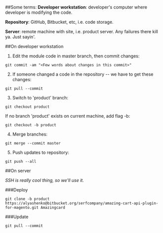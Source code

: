 ##Some terms:
**Developer workstation**: developer's computer where developer is modifying the code.

**Repository**: GitHub, Bitbucket, etc, i.e. code storage.

**Server**: remote machine with site, i.e. product server. Any failures there kill ya. Just sayin'.

##On developer workstation
1) Edit the module code in master branch, then commit changes:

`git commit -am "<Few words about changes in this commit>"`

2) If someone changed a code in the repository -- we have to get these changes:

`git pull --commit`

3) Switch to 'product' branch:

`git checkout product`

If no branch 'product' exists on current machine, add flag -b:

`git checkout -b product`

4) Merge branches:

`git merge --commit master`

5) Push updates to repository:

`git push --all`

##On server

*SSH is really cool thing, so we'll use it.*

###Deploy

`git clone -b product https://alyashenko@bitbucket.org/serfcompany/amazing-cart-api-plugin-for-magento.git Amazingcard`

###Update

`git pull --commit`